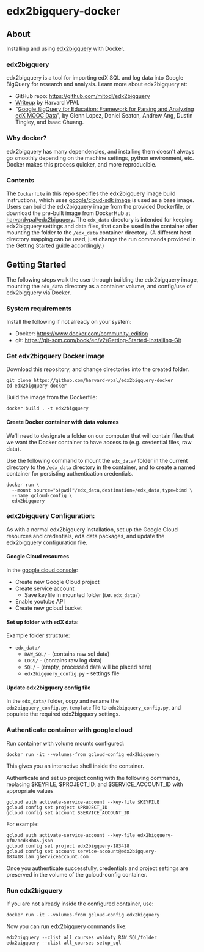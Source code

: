 # edx2bigquery-docker

## About

Installing and using [edx2bigquery](https://github.com/mitodl/edx2bigquery) with Docker. 

### edx2bigquery
edx2bigquery is a tool for importing edX SQL and log data into Google BigQuery for research and analysis. Learn more about edx2bigquery at:
* GitHub repo: https://github.com/mitodl/edx2bigquery
* [Writeup](https://vpal.harvard.edu/blog/demystifying-educational-mooc-data-using-google-bigquery-person-course-dataset-part-1) by Harvard VPAL
* "[Google BigQuery for Education: Framework for Parsing and Analyzing edX MOOC Data](http://dl.acm.org/citation.cfm?doid=3051457.3053980)", by Glenn Lopez, Daniel Seaton, Andrew Ang, Dustin Tingley, and Isaac Chuang.


### Why docker?
edx2bigquery has many dependencies, and installing them doesn't always go smoothly depending on the machine settings, python environment, etc. Docker makes this process quicker, and more reproducible.

### Contents
The `Dockerfile` in this repo specifies the edx2bigquery image build instructions, which uses [google/cloud-sdk image](https://hub.docker.com/r/google/cloud-sdk/) is used as a base image. Users can build the edx2bigquery image from the provided Dockerfile, or download the pre-built image from DockerHub at [harvardvpal/edx2bigquery](https://hub.docker.com/r/harvardvpal/edx2bigquery). The `edx_data` directory is intended for keeping edx2bigquery settings and data files, that can be used in the container after mounting the folder to the `/edx_data` container directory. (A different host directory mapping can be used, just change the run commands provided in the Getting Started guide accordingly.)

## Getting Started

The following steps walk the user through building the edx2bigquery image, mounting the `edx_data` directory as a container volume, and config/use of edx2bigquery via Docker.

### System requirements
Install the following if not already on your system:
* Docker: https://www.docker.com/community-edition
* git: https://git-scm.com/book/en/v2/Getting-Started-Installing-Git

### Get edx2bigquery Docker image

Download this repository, and change directories into the created folder.
```
git clone https://github.com/harvard-vpal/edx2bigquery-docker
cd edx2bigquery-docker
```

Build the image from the Dockerfile:
```
docker build . -t edx2bigquery
```

#### Create Docker container with data volumes
We'll need to designate a folder on our computer that will contain files that we want the Docker container to have access to (e.g. credential files, raw data).

Use the following command to mount the `edx_data/` folder in the current directory to the `/edx_data` directory in the container, and to create a named container for persisting authentication credentials.

```
docker run \
  --mount source="$(pwd)"/edx_data,destination=/edx_data,type=bind \
  --name gcloud-config \
  edx2bigquery
```

### edx2bigquery Configuration:
As with a normal edx2bigquery installation, set up the Google Cloud resources and credentials, edX data packages, and update the edx2bigquery configuration file.

#### Google Cloud resources
In the [google cloud console](https://console.cloud.google.com):
* Create new Google Cloud project
* Create service account
    - Save keyfile in mounted folder (i.e. `edx_data/`)
* Enable youtube API
* Create new gcloud bucket

#### Set up folder with edX data:
Example folder structure:
* `edx_data/`
    - `RAW_SQL/` - (contains raw sql data)
    - `LOGS/` - (contains raw log data)
    - `SQL/` - (empty, processed data will be placed here)
    - `edx2bigquery_config.py` - settings file

#### Update edx2bigquery config file
In the `edx_data/` folder, copy and rename the `edx2bigquery_config.py.template` file to `edx2bigquery_config.py`, and populate the required edx2bigquery settings.

### Authenticate container with google cloud
Run container with volume mounts configured:
```
docker run -it --volumes-from gcloud-config edx2bigquery
```

This gives you an interactive shell inside the container. 

Authenticate and set up project config with the following commands, replacing $KEYFILE, $PROJECT_ID, and $SERVICE_ACCOUNT_ID with appropriate values
```
gcloud auth activate-service-account --key-file $KEYFILE
gcloud config set project $PROJECT_ID
gcloud config set account $SERVICE_ACCOUNT_ID
```

For example:
```
gcloud auth activate-service-account --key-file edx2bigquery-1f07bcd33b85.json
gcloud config set project edx2bigquery-183418
gcloud config set account service-account@edx2bigquery-183418.iam.gserviceaccount.com
```

Once you authenticate successfully, credentials and project settings are preserved in the volume of
the gcloud-config container.

### Run edx2bigquery
If you are not already inside the configured container, use:
```
docker run -it --volumes-from gcloud-config edx2bigquery
```

Now you can run edx2bigquery commands like:
```
edx2bigquery --clist all_courses waldofy RAW_SQL/folder
edx2bigquery --clist all_courses setup_sql
```
